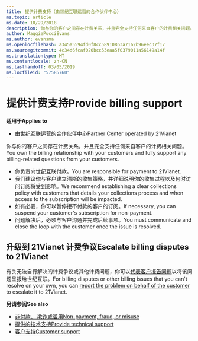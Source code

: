 ```yaml
---
title: 提供计费支持（由世纪互联运营的合作伙伴中心）
ms.topic: article
ms.date: 10/29/2018
description: 你与你的客户之间存在计费关系，并且完全支持任何来自客户的计费相关问题。
author: MaggiePucciEvans
ms.author: evansma
ms.openlocfilehash: a345a5594fd0f8cc58910863a7162b96eec37f17
ms.sourcegitcommit: 4c34d6fcaf020bcc53eaa5f0379011a56149a14f
ms.translationtype: MT
ms.contentlocale: zh-CN
ms.lasthandoff: 03/05/2019
ms.locfileid: "57585760"
---
```

# <a name="provide-billing-support"></a><span data-ttu-id="a985a-103">提供计费支持</span><span class="sxs-lookup"><span data-stu-id="a985a-103">Provide billing support</span></span>

<span data-ttu-id="a985a-104">**适用于**</span><span class="sxs-lookup"><span data-stu-id="a985a-104">**Applies to**</span></span>

-   <span data-ttu-id="a985a-105">由世纪互联运营的合作伙伴中心</span><span class="sxs-lookup"><span data-stu-id="a985a-105">Partner Center operated by 21Vianet</span></span>

<span data-ttu-id="a985a-106">你与你的客户之间存在计费关系，并且完全支持任何来自客户的计费相关问题。</span><span class="sxs-lookup"><span data-stu-id="a985a-106">You own the billing relationship with your customers and fully support any billing-related questions from your customers.</span></span>

-   <span data-ttu-id="a985a-107">你负责向世纪互联付款。</span><span class="sxs-lookup"><span data-stu-id="a985a-107">You are responsible for payment to 21Vianet.</span></span>
-   <span data-ttu-id="a985a-108">我们建议你与客户建立清晰的收集策略，并详细说明你的收集过程以及何时访问订阅将受到影响。</span><span class="sxs-lookup"><span data-stu-id="a985a-108">We recommend establishing a clear collections policy with customers that details your collections process and when access to the subscription will be impacted.</span></span>
-   <span data-ttu-id="a985a-109">如有必要，你可以暂停拒不付款的客户的订阅。</span><span class="sxs-lookup"><span data-stu-id="a985a-109">If necessary, you can suspend your customer's subscription for non-payment.</span></span>
-   <span data-ttu-id="a985a-110">问题解决后，必须与客户沟通并完成后续事项。</span><span class="sxs-lookup"><span data-stu-id="a985a-110">You must communicate and close the loop with the customer once the issue is resolved.</span></span>

## <a href="" id="billingdisputes"></a><span data-ttu-id="a985a-111">升级到 21Vianet 计费争议</span><span class="sxs-lookup"><span data-stu-id="a985a-111">Escalate billing disputes to 21Vianet</span></span>

<span data-ttu-id="a985a-112">有关无法自行解决的计费争议或其他计费问题，你可以[代表客户报告问题](report-problems-on-behalf-of-a-customer.md)以将该问题呈报给世纪互联。</span><span class="sxs-lookup"><span data-stu-id="a985a-112">For billing disputes or other billing issues that you can't resolve on your own, you can [report the problem on behalf of the customer](report-problems-on-behalf-of-a-customer.md) to escalate it to 21Vianet.</span></span>

<span data-ttu-id="a985a-113">**另请参阅**</span><span class="sxs-lookup"><span data-stu-id="a985a-113">**See also**</span></span>

-   [<span data-ttu-id="a985a-114">非付款、 欺诈或滥用</span><span class="sxs-lookup"><span data-stu-id="a985a-114">Non-payment, fraud, or misuse</span></span>](non-payment-fraud-or-misuse.md)
-   [<span data-ttu-id="a985a-115">提供的技术支持</span><span class="sxs-lookup"><span data-stu-id="a985a-115">Provide technical support</span></span>](provide-technical-support.md)
-   [<span data-ttu-id="a985a-116">客户支持</span><span class="sxs-lookup"><span data-stu-id="a985a-116">Customer support</span></span>](customer-support.md)

